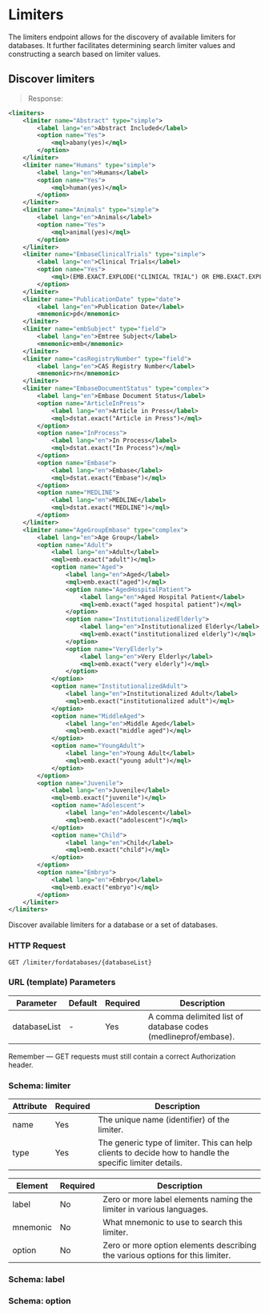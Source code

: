 # Limiters

The limiters endpoint allows for the discovery of available limiters for databases.  It further facilitates determining search limiter values and constructing a search based on limiter values.

## Discover limiters

> Response:

```xml
<limiters>
    <limiter name="Abstract" type="simple">
        <label lang="en">Abstract Included</label>
        <option name="Yes">
            <mql>abany(yes)</mql>
        </option>
    </limiter>
    <limiter name="Humans" type="simple">
        <label lang="en">Humans</label>
        <option name="Yes">
            <mql>human(yes)</mql>
        </option>
    </limiter>
    <limiter name="Animals" type="simple">
        <label lang="en">Animals</label>
        <option name="Yes">
            <mql>animal(yes)</mql>
        </option>
    </limiter>
    <limiter name="EmbaseClinicalTrials" type="simple">
        <label lang="en">Clinical Trials</label>
        <option name="Yes">
            <mql>(EMB.EXACT.EXPLODE("CLINICAL TRIAL") OR EMB.EXACT.EXPLODE("CLINICAL TRIAL (TOPIC)") OR EMB("CLINICAL TRIAL*")) OR (dtype("CLINICAL TRIAL*" or "CONTROLLED CLINICAL TRIAL" or "MULTICENTER STUDY" or "RANDOMIZED CONTROLLED TRIAL" or "EQUIVALENCE TRIAL") or mesh.EXACT.EXPLODE("Clinical Trials as Topic"))</mql>
        </option>
    </limiter>
    <limiter name="PublicationDate" type="date">
        <label lang="en">Publication Date</label>
        <mnemonic>pd</mnemonic>
    </limiter>
    <limiter name="embSubject" type="field">
        <label lang="en">Emtree Subject</label>
        <mnemonic>emb</mnemonic>
    </limiter>
    <limiter name="casRegistryNumber" type="field">
        <label lang="en">CAS Registry Number</label>
        <mnemonic>rn</mnemonic>
    </limiter>
    <limiter name="EmbaseDocumentStatus" type="complex">
        <label lang="en">Embase Document Status</label>
        <option name="ArticleInPress">
            <label lang="en">Article in Press</label>
            <mql>dstat.exact("Article in Press")</mql>
        </option>
        <option name="InProcess">
            <label lang="en">In Process</label>
            <mql>dstat.exact("In Process")</mql>
        </option>
        <option name="Embase">
            <label lang="en">Embase</label>
            <mql>dstat.exact("Embase")</mql>
        </option>
        <option name="MEDLINE">
            <label lang="en">MEDLINE</label>
            <mql>dstat.exact("MEDLINE")</mql>
        </option>
    </limiter>
    <limiter name="AgeGroupEmbase" type="complex">
        <label lang="en">Age Group</label>
        <option name="Adult">
            <label lang="en">Adult</label>
            <mql>emb.exact("adult")</mql>
            <option name="Aged">
                <label lang="en">Aged</label>
                <mql>emb.exact("aged")</mql>
                <option name="AgedHospitalPatient">
                    <label lang="en">Aged Hospital Patient</label>
                    <mql>emb.exact("aged hospital patient")</mql>
                </option>
                <option name="InstitutionalizedElderly">
                    <label lang="en">Institutionalized Elderly</label>
                    <mql>emb.exact("institutionalized elderly")</mql>
                </option>
                <option name="VeryElderly">
                    <label lang="en">Very Elderly</label>
                    <mql>emb.exact("very elderly")</mql>
                </option>
            </option>
            <option name="InstitutionalizedAdult">
                <label lang="en">Institutionalized Adult</label>
                <mql>emb.exact("institutionalized adult")</mql>
            </option>
            <option name="MiddleAged">
                <label lang="en">Middle Aged</label>
                <mql>emb.exact("middle aged")</mql>
            </option>
            <option name="YoungAdult">
                <label lang="en">Young Adult</label>
                <mql>emb.exact("young adult")</mql>
            </option>
        </option>
        <option name="Juvenile">
            <label lang="en">Juvenile</label>
            <mql>emb.exact("juvenile")</mql>
            <option name="Adolescent">
                <label lang="en">Adolescent</label>
                <mql>emb.exact("adolescent")</mql>
            </option>
            <option name="Child">
                <label lang="en">Child</label>
                <mql>emb.exact("child")</mql>
            </option>
        </option>
        <option name="Embryo">
            <label lang="en">Embryo</label>
            <mql>emb.exact("embryo")</mql>
        </option>
    </limiter>
</limiters>
```

Discover available limiters for a database or a set of databases.

### HTTP Request

`GET /limiter/fordatabases/{databaseList}`

### URL (template) Parameters

Parameter | Default | Required | Description
--------- | ------- | -------- | -----------
databaseList | - | Yes | A comma delimited list of database codes (medlineprof/embase).

<aside class="success">
Remember — GET requests must still contain a correct Authorization header.
</aside>

### Schema: limiter

Attribute | Required | Description
--------- | -------- | -----------
name | Yes | The unique name (identifier) of the limiter.
type | Yes | The generic type of limiter.  This can help clients to decide how to handle the specific limiter details.

Element | Required | Description
------- | -------- | -----------
label | No | Zero or more label elements naming the limiter in various languages.
mnemonic | No | What mnemonic to use to search this limiter.
option | No | Zero or more option elements describing the various options for this limiter.

### Schema: label


### Schema: option
